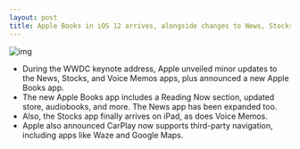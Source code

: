 ```yaml
---
layout: post
title: Apple Books in iOS 12 arrives, alongside changes to News, Stocks and Voice Memo apps
---
```

![img](http://media.idownloadblog.com/wp-content/uploads/2018/06/wwdc18-500.jpg)
* During the WWDC keynote address, Apple unveiled minor updates to the News, Stocks, and Voice Memos apps, plus announced a new Apple Books app.
* The new Apple Books app includes a Reading Now section, updated store, audiobooks, and more. The News app has been expanded too.
* Also, the Stocks app finally arrives on iPad, as does Voice Memos.
* Apple also announced CarPlay now supports third-party navigation, including apps like Waze and Google Maps.

